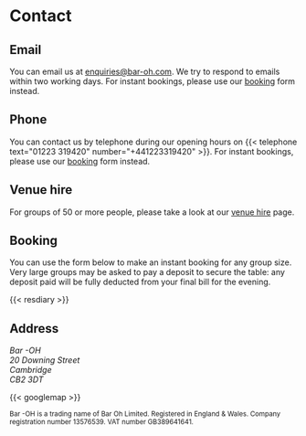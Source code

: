 # Contact

## Email

You can email us at enquiries@bar-oh.com.  We try to respond to emails
within two working days.  For instant bookings, please use our
[booking](#booking) form instead.

## Phone

You can contact us by telephone during our opening hours on
{{< telephone text="01223 319420" number="+441223319420" >}}.  For
instant bookings, please use our [booking](#booking) form instead.

## Venue hire

For groups of 50 or more people, please take a look at our [venue
hire](../hire/index.md) page.

## Booking

You can use the form below to make an instant booking for any group
size.  Very large groups may be asked to pay a deposit to secure the
table: any deposit paid will be fully deducted from your final bill
for the evening.

{{< resdiary >}}

## Address

<address>
Bar -OH<br/>
20 Downing Street<br/>
Cambridge<br/>
CB2 3DT
</address>

{{< googlemap >}}

<small>
Bar -OH is a trading name of Bar Oh Limited.  Registered in England &
Wales.  Company registration number 13576539.  VAT number GB389641641.
</small>
